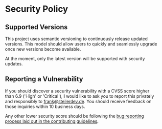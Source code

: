 # Security Policy

## Supported Versions

This project uses semantic versioning to continuously release updated versions. This model should allow users to quickly and seamlessly upgrade once new versions become available.

At the moment, only the latest version will be supported with security updates.

## Reporting a Vulnerability

If you should discover a security vulnerability with a CVSS score higher than 6.9 ('High' or 'Critical'), I would like to ask you to report this privately and responsibly to frank@steilerdev.de. You should receive feedback on those inquiries within 10 business days.

Any other lower security score should be following the [bug reporting process laid out in the contributing guidelines](https://github.com/steilerDev/icloud-photos-sync/blob/main/CONTRIBUTING.md#issue).